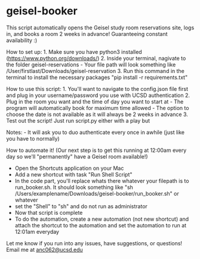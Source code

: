 # geisel-booker

This script automatically opens the Geisel study room reservations site, logs in, and books a room 2 weeks in advance! Guaranteeing constant availability :)

How to set up:
    1. Make sure you have python3 installed (https://www.python.org/downloads/)
    2. Inside your terminal, nagivate to the folder geisel-reservations
        - Your file path will look something like /User/firstlast/Downloads/geisel-reservation
    3. Run this command in the terminal to install the necessary packages "pip install -r requirements.txt"

How to use this script:
    1. You'll want to navigate to the config.json file first and plug in your username/password you use with UCSD authentication
    2. Plug in the room you want and the time of day you want to start at
        - The program will automatically book for maximum time allowed
        - The option to choose the date is not available as it will always be 2 weeks in advance
    3. Test out the script! Just run script.py either with a play but

Notes:
    - It will ask you to duo authenticate every once in awhile (just like you have to normally)

How to automate it! 
    (Our next step is to get this running at 12:00am every day so we'll "permanently" have a Geisel room available!)

- Open the Shortcuts application on your Mac
- Add a new shortcut with task "Run Shell Script"
- In the code part, you'll replace whats there whatever your filepath is to run_booker.sh. It should look something like "sh /Users/examplename/Downloads/geisel-booker/run_booker.sh" or whatever 
- set the "Shell" to "sh" and do not run as administrator
- Now that script is complete
- To do the automation, create a new automation (not new shortcut) and attach the shortcut to the automation and set the automation to run at 12:01am everyday

Let me know if you run into any issues, have suggestions, or questions! Email me at anc062@ucsd.edu